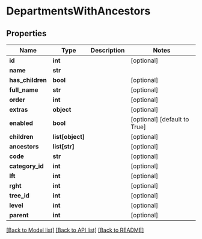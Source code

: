 # DepartmentsWithAncestors

## Properties
Name | Type | Description | Notes
------------ | ------------- | ------------- | -------------
**id** | **int** |  | [optional]
**name** | **str** |  |
**has_children** | **bool** |  | [optional]
**full_name** | **str** |  | [optional]
**order** | **int** |  | [optional]
**extras** | **object** |  | [optional]
**enabled** | **bool** |  | [optional] [default to True]
**children** | **list[object]** |  | [optional]
**ancestors** | **list[str]** |  | [optional]
**code** | **str** |  | [optional]
**category_id** | **int** |  | [optional]
**lft** | **int** |  | [optional]
**rght** | **int** |  | [optional]
**tree_id** | **int** |  | [optional]
**level** | **int** |  | [optional]
**parent** | **int** |  | [optional]

[[Back to Model list]](../README.md#documentation-for-models) [[Back to API list]](../README.md#documentation-for-api-endpoints) [[Back to README]](../README.md)
